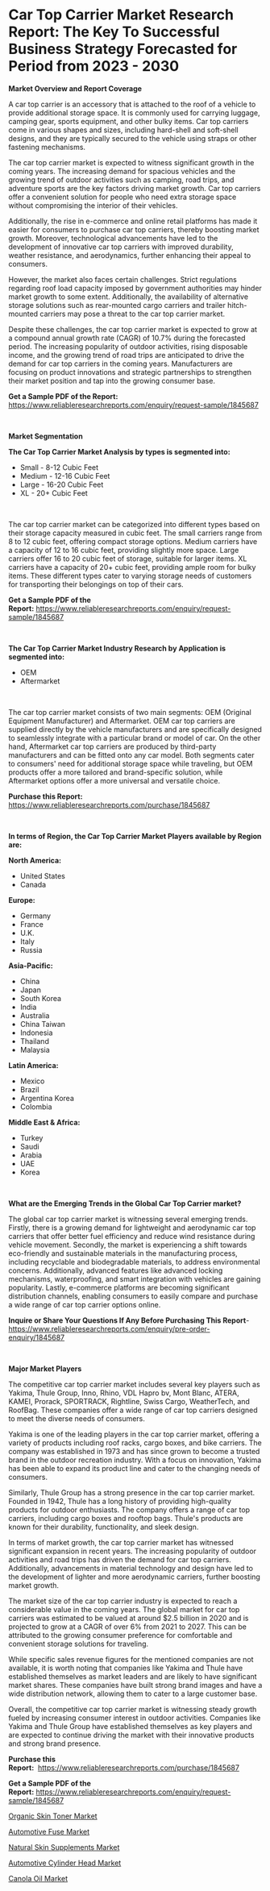 <p><h1>Car Top Carrier Market Research Report: The Key To Successful Business Strategy Forecasted for Period from 2023 - 2030</h1></p><p><strong>Market Overview and Report Coverage</strong></p>
<p><p>A car top carrier is an accessory that is attached to the roof of a vehicle to provide additional storage space. It is commonly used for carrying luggage, camping gear, sports equipment, and other bulky items. Car top carriers come in various shapes and sizes, including hard-shell and soft-shell designs, and they are typically secured to the vehicle using straps or other fastening mechanisms.</p><p>The car top carrier market is expected to witness significant growth in the coming years. The increasing demand for spacious vehicles and the growing trend of outdoor activities such as camping, road trips, and adventure sports are the key factors driving market growth. Car top carriers offer a convenient solution for people who need extra storage space without compromising the interior of their vehicles.</p><p>Additionally, the rise in e-commerce and online retail platforms has made it easier for consumers to purchase car top carriers, thereby boosting market growth. Moreover, technological advancements have led to the development of innovative car top carriers with improved durability, weather resistance, and aerodynamics, further enhancing their appeal to consumers.</p><p>However, the market also faces certain challenges. Strict regulations regarding roof load capacity imposed by government authorities may hinder market growth to some extent. Additionally, the availability of alternative storage solutions such as rear-mounted cargo carriers and trailer hitch-mounted carriers may pose a threat to the car top carrier market.</p><p>Despite these challenges, the car top carrier market is expected to grow at a compound annual growth rate (CAGR) of 10.7% during the forecasted period. The increasing popularity of outdoor activities, rising disposable income, and the growing trend of road trips are anticipated to drive the demand for car top carriers in the coming years. Manufacturers are focusing on product innovations and strategic partnerships to strengthen their market position and tap into the growing consumer base.</p></p>
<p><strong>Get a Sample PDF of the Report:</strong> <a href="https://www.reliableresearchreports.com/enquiry/request-sample/1845687">https://www.reliableresearchreports.com/enquiry/request-sample/1845687</a></p>
<p>&nbsp;</p>
<p><strong>Market Segmentation</strong></p>
<p><strong>The Car Top Carrier Market Analysis by types is segmented into:</strong></p>
<p><ul><li>Small - 8-12 Cubic Feet</li><li>Medium - 12-16 Cubic Feet</li><li>Large - 16-20 Cubic Feet</li><li>XL - 20+ Cubic Feet</li></ul></p>
<p>&nbsp;</p>
<p><p>The car top carrier market can be categorized into different types based on their storage capacity measured in cubic feet. The small carriers range from 8 to 12 cubic feet, offering compact storage options. Medium carriers have a capacity of 12 to 16 cubic feet, providing slightly more space. Large carriers offer 16 to 20 cubic feet of storage, suitable for larger items. XL carriers have a capacity of 20+ cubic feet, providing ample room for bulky items. These different types cater to varying storage needs of customers for transporting their belongings on top of their cars.</p></p>
<p><strong>Get a Sample PDF of the Report:</strong>&nbsp;<a href="https://www.reliableresearchreports.com/enquiry/request-sample/1845687">https://www.reliableresearchreports.com/enquiry/request-sample/1845687</a></p>
<p>&nbsp;</p>
<p><strong>The Car Top Carrier Market Industry Research by Application is segmented into:</strong></p>
<p><ul><li>OEM</li><li>Aftermarket</li></ul></p>
<p>&nbsp;</p>
<p><p>The car top carrier market consists of two main segments: OEM (Original Equipment Manufacturer) and Aftermarket. OEM car top carriers are supplied directly by the vehicle manufacturers and are specifically designed to seamlessly integrate with a particular brand or model of car. On the other hand, Aftermarket car top carriers are produced by third-party manufacturers and can be fitted onto any car model. Both segments cater to consumers' need for additional storage space while traveling, but OEM products offer a more tailored and brand-specific solution, while Aftermarket options offer a more universal and versatile choice.</p></p>
<p><strong>Purchase this Report:</strong>&nbsp; <a href="https://www.reliableresearchreports.com/purchase/1845687">https://www.reliableresearchreports.com/purchase/1845687</a></p>
<p>&nbsp;</p>
<p><strong>In terms of Region, the Car Top Carrier Market Players available by Region are:</strong></p>
<p>
    <p> <strong> North America: </strong>
        <ul>
            <li>United States</li>
            <li>Canada</li>
        </ul>
        </p> 
    <p> <strong> Europe: </strong>
        <ul>
            <li>Germany</li>
            <li>France</li>
            <li>U.K.</li>
            <li>Italy</li>
            <li>Russia</li>
        </ul>
        </p> 
    <p> <strong> Asia-Pacific: </strong>
        <ul>
            <li>China</li>
            <li>Japan</li>
            <li>South Korea</li>
            <li>India</li>
            <li>Australia</li>
            <li>China Taiwan</li>
            <li>Indonesia</li>
            <li>Thailand</li>
            <li>Malaysia</li>
        </ul>
        </p> 
    <p> <strong> Latin America: </strong>
        <ul>
            <li>Mexico</li>
            <li>Brazil</li>
            <li>Argentina Korea</li>
            <li>Colombia</li>
        </ul>
        </p> 
    <p> <strong> Middle East & Africa: </strong>
        <ul>
            <li>Turkey</li>
            <li>Saudi</li>
            <li>Arabia</li>
            <li>UAE</li>
            <li>Korea</li>
        </ul>
    </p>
    </p>
<p>&nbsp;</p>
<p><strong>What are the Emerging Trends in the Global Car Top Carrier market?</strong></p>
<p><p>The global car top carrier market is witnessing several emerging trends. Firstly, there is a growing demand for lightweight and aerodynamic car top carriers that offer better fuel efficiency and reduce wind resistance during vehicle movement. Secondly, the market is experiencing a shift towards eco-friendly and sustainable materials in the manufacturing process, including recyclable and biodegradable materials, to address environmental concerns. Additionally, advanced features like advanced locking mechanisms, waterproofing, and smart integration with vehicles are gaining popularity. Lastly, e-commerce platforms are becoming significant distribution channels, enabling consumers to easily compare and purchase a wide range of car top carrier options online.</p></p>
<p><strong>Inquire or Share Your Questions If Any Before Purchasing This Report</strong>- <a href="https://www.reliableresearchreports.com/enquiry/pre-order-enquiry/1845687">https://www.reliableresearchreports.com/enquiry/pre-order-enquiry/1845687</a></p>
<p>&nbsp;</p>
<p><strong>Major Market Players</strong></p>
<p><p>The competitive car top carrier market includes several key players such as Yakima, Thule Group, Inno, Rhino, VDL Hapro bv, Mont Blanc, ATERA, KAMEI, Prorack, SPORTRACK, Rightline, Swiss Cargo, WeatherTech, and RoofBag. These companies offer a wide range of car top carriers designed to meet the diverse needs of consumers.</p><p>Yakima is one of the leading players in the car top carrier market, offering a variety of products including roof racks, cargo boxes, and bike carriers. The company was established in 1973 and has since grown to become a trusted brand in the outdoor recreation industry. With a focus on innovation, Yakima has been able to expand its product line and cater to the changing needs of consumers.</p><p>Similarly, Thule Group has a strong presence in the car top carrier market. Founded in 1942, Thule has a long history of providing high-quality products for outdoor enthusiasts. The company offers a range of car top carriers, including cargo boxes and rooftop bags. Thule's products are known for their durability, functionality, and sleek design.</p><p>In terms of market growth, the car top carrier market has witnessed significant expansion in recent years. The increasing popularity of outdoor activities and road trips has driven the demand for car top carriers. Additionally, advancements in material technology and design have led to the development of lighter and more aerodynamic carriers, further boosting market growth.</p><p>The market size of the car top carrier industry is expected to reach a considerable value in the coming years. The global market for car top carriers was estimated to be valued at around $2.5 billion in 2020 and is projected to grow at a CAGR of over 6% from 2021 to 2027. This can be attributed to the growing consumer preference for comfortable and convenient storage solutions for traveling.</p><p>While specific sales revenue figures for the mentioned companies are not available, it is worth noting that companies like Yakima and Thule have established themselves as market leaders and are likely to have significant market shares. These companies have built strong brand images and have a wide distribution network, allowing them to cater to a large customer base.</p><p>Overall, the competitive car top carrier market is witnessing steady growth fueled by increasing consumer interest in outdoor activities. Companies like Yakima and Thule Group have established themselves as key players and are expected to continue driving the market with their innovative products and strong brand presence.</p></p>
<p><strong>Purchase this Report:</strong>&nbsp;&nbsp;<a href="https://www.reliableresearchreports.com/purchase/1845687">https://www.reliableresearchreports.com/purchase/1845687</a></p>
<p></p>
<p><strong>Get a Sample PDF of the Report:</strong>&nbsp;<a href="https://www.reliableresearchreports.com/enquiry/request-sample/1845687">https://www.reliableresearchreports.com/enquiry/request-sample/1845687</a></p>
<p><p><a href="https://medium.com/@tyreldooley/organic-skin-toner-market-insight-market-trends-growth-forecasted-from-2023-to-2030-fea11cec174e">Organic Skin Toner Market</a></p><p><a href="https://github.com/rahu1501/Market-Research-Report-List-1/blob/main/automotive-fuse-market.md">Automotive Fuse Market</a></p><p><a href="https://medium.com/@trystanward/natural-skin-supplements-market-trends-forecast-and-competitive-analysis-to-2030-2e9368e8fc8d">Natural Skin Supplements Market</a></p><p><a href="https://github.com/rahu1503/Market-Research-Report-List-1/blob/main/automotive-cylinder-head-market.md">Automotive Cylinder Head Market</a></p><p><a href="https://www.linkedin.com/pulse/canola-oil-market-size-2023-2030-global-industrial-analysis-6u1ge/">Canola Oil Market</a></p></p>
